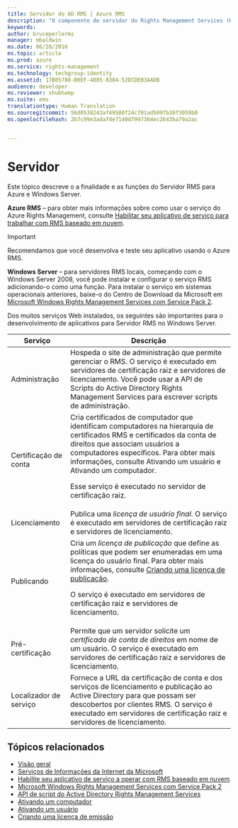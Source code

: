 ```yaml
---
title: Servidor do AD RMS | Azure RMS
description: "O componente de servidor do Rights Management Services (RMS) é implementado por um conjunto de serviços Web executados nos Serviços de Informações da Internet da Microsoft."
keywords: 
author: bruceperlerms
manager: mbaldwin
ms.date: 06/28/2016
ms.topic: article
ms.prod: azure
ms.service: rights-management
ms.technology: techgroup-identity
ms.assetid: 17B05780-B0EF-4805-8304-52DCDEB3AADB
audience: developer
ms.reviewer: shubhamp
ms.suite: ems
translationtype: Human Translation
ms.sourcegitcommit: 56d0538243af49580f24c701ad5097b30f3059b0
ms.openlocfilehash: 2b7c99e3adafde7140d7997364ec2643ba79a2ac


---
```


# Servidor

Este tópico descreve o a finalidade e as funções do Servidor RMS para Azure e Windows Server.

**Azure RMS** – para obter mais informações sobre como usar o serviço do Azure Rights Management, consulte [Habilitar seu aplicativo de serviço para trabalhar com RMS baseado em nuvem](how-to-use-file-api-with-aadrm-cloud.md).

> [!IMPORTANT] 
> Recomendamos que você desenvolva e teste seu aplicativo usando o Azure RMS.

**Windows Server** – para servidores RMS locais, começando com o Windows Server 2008, você pode instalar e configurar o serviço RMS adicionando-o como uma função. Para instalar o serviço em sistemas operacionais anteriores, baixe-o do Centro de Download da Microsoft em [Microsoft Windows Rights Management Services com Service Pack 2](http://www.microsoft.com/download/en/details.aspx?id=4909).

Dos muitos serviços Web instalados, os seguintes são importantes para o desenvolvimento de aplicativos para Servidor RMS no Windows Server.

| Serviço | Descrição |
|---------|-------------|
| Administração | Hospeda o site de administração que permite gerenciar o RMS. O serviço é executado em servidores de certificação raiz e servidores de licenciamento. Você pode usar a API de Scripts do Active Directory Rights Management Services para escrever scripts de administração.|
| Certificação de conta |Cria certificados de computador que identificam computadores na hierarquia de certificados RMS e certificados da conta de direitos que associam usuários a computadores específicos. Para obter mais informações, consulte Ativando um usuário e Ativando um computador.<p><p>Esse serviço é executado no servidor de certificação raiz. |
|Licenciamento | Publica uma *licença de usuário final*. O serviço é executado em servidores de certificação raiz e servidores de licenciamento.|
|Publicando | Cria um *licença de publicação* que define as políticas que podem ser enumeradas em uma licença do usuário final. Para obter mais informações, consulte [Criando uma licença de publicação](https://msdn.microsoft.com/library/Aa362355).<p><p>O serviço é executado em servidores de certificação raiz e servidores de licenciamento.|
|Pré-certificação | Permite que um servidor solicite um *certificado de conta de direitos* em nome de um usuário. O serviço é executado em servidores de certificação raiz e servidores de licenciamento.|
|Localizador de serviço | Fornece a URL da certificação de conta e dos serviços de licenciamento e publicação ao Active Directory para que possam ser descobertos por clientes RMS. O serviço é executado em servidores de certificação raiz e servidores de licenciamento.|

## Tópicos relacionados ##
* [Visão geral](ad-rms-overview.md)
* [Serviços de Informações da Internet da Microsoft](http://www.iis.net/overview)
* [Habilite seu aplicativo de serviço a operar com RMS baseado em nuvem](how-to-use-file-api-with-aadrm-cloud.md)
* [Microsoft Windows Rights Management Services com Service Pack 2](http://www.microsoft.com/download/en/details.aspx?id=4909)
* [API de script do Active Directory Rights Management Services](https://msdn.microsoft.com/library/Bb968797)
* [Ativando um computador](https://msdn.microsoft.com/library/Cc530377)
* [Ativando um usuário](https://msdn.microsoft.com/library/Cc530378)
* [Criando uma licença de emissão](https://msdn.microsoft.com/library/Aa362355)

 

 



<!--HONumber=Jun16_HO4-->


